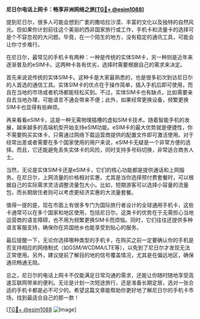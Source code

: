 **尼日尔电话上网卡：畅享非洲网络之旅[[TG💪+ @esim1088](https://t.me/s/esim1088)]**

提到尼日尔，很多人可能会想到广袤的撒哈拉沙漠、丰富的文化以及独特的自然风光。但如果你计划前往这个美丽的西非国家旅行或工作，手机卡和流量卡的选择可是个不容忽视的大问题。毕竟，在一个陌生的地方，没有稳定的通讯工具，可能会让你寸步难行。

在尼日尔，最常见的手机卡有两种：一种是传统的实体SIM卡，另一种则是近年来逐渐普及的eSIM卡。这两种卡各有优劣，选择时需要根据自己的需求来决定。

首先来说说传统的实体SIM卡。这种卡是大家最熟悉的，也是很多初次到访尼日尔的人首选的通信工具。实体SIM卡的优点在于操作简单，插入手机后即可使用，而且在当地的市场或者机场都能轻松买到。不过，实体SIM卡也有缺点，比如需要亲自去当地办理，可能语言不通会带来不便；此外，如果经常更换设备，频繁更换SIM卡也显得有些麻烦。

再来看看eSIM卡，这是一种无需物理插槽的虚拟SIM卡技术。随着智能手机的发展，越来越多的高端机型开始支持eSIM功能。eSIM卡的最大优势就是便捷性，你不需要购买实体卡，只需通过网络下载运营商提供的配置文件即可激活使用。对于经常出差或者需要在多个国家使用的用户来说，eSIM卡无疑是一个非常方便的选择。而且，它还能避免丢失实体卡的风险，同时支持多号码切换，非常适合商务人士。

当然，无论是实体SIM卡还是eSIM卡，它们的核心功能都是提供通话和上网服务。在尼日尔，上网流量的价格相对实惠，尤其是当你选择预付费套餐时，可以根据自己的实际需求灵活调整流量包大小。比如，短期游客可以选择小容量的流量包，而长期居住者则可以考虑更经济实惠的大流量套餐。

值得一提的是，现在市面上有很多专门为国际旅行者设计的全球通用手机卡，这些卡通常可以在多个国家和地区使用，包括尼日尔。这类卡的优势在于无需担心当地运营商的语言障碍，也不用为频繁更换SIM卡而烦恼。同时，它们往往还提供多种语言客服支持，确保你在异国他乡也能享受到贴心的服务。

最后提醒一下，无论你选择哪种类型的手机卡，在购买之前一定要确认你的手机是否支持相应的网络制式（如GSM/WCDMA/LTE等），以免到了尼日尔才发现无法正常使用。另外，建议提前了解目的地的信号覆盖情况，尤其是在偏远地区，确保通讯畅通无阻。

总之，尼日尔的电话上网卡不仅能满足日常沟通的需求，还能让你随时随地享受高速互联网带来的便利。无论是计划一次短途旅行，还是准备长期定居，选对一张合适的手机卡都是必不可少的。希望这篇文章能帮助你更好地了解尼日尔的手机卡市场，找到最适合自己的那一款！

[[TG💪+ @esim1088](https://t.me/s/esim1088) ![Image](https://i.postimg.cc/4NQfJmqS/Snipaste-2025-05-13-00-14-12.png)]